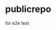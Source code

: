 # publicrepo
for e2e test
































































































































































































































































































































































































































































































































































































































































































































































































































































































































































































































































































































































































































































































































































































































































































































































































































































































































































































































































































































































































































































































































































































































































































































































































































































































































































































































































































































































































































































































































































































































































































































































































































































































































































































































































































































































































































































































































































































































































































































































































































































































































































































































































































































































































































































































































































































































































































































































































































